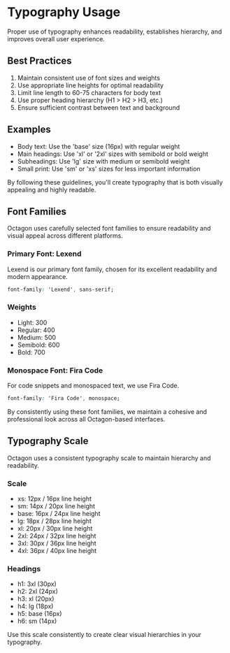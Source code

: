 # Typography Usage

Proper use of typography enhances readability, establishes hierarchy, and improves overall user experience.

## Best Practices

1. Maintain consistent use of font sizes and weights
2. Use appropriate line heights for optimal readability
3. Limit line length to 60-75 characters for body text
4. Use proper heading hierarchy (H1 > H2 > H3, etc.)
5. Ensure sufficient contrast between text and background

## Examples

- Body text: Use the 'base' size (16px) with regular weight
- Main headings: Use 'xl' or '2xl' sizes with semibold or bold weight
- Subheadings: Use 'lg' size with medium or semibold weight
- Small print: Use 'sm' or 'xs' sizes for less important information

By following these guidelines, you'll create typography that is both visually appealing and highly readable.

## Font Families

Octagon uses carefully selected font families to ensure readability and visual appeal across different platforms.

### Primary Font: Lexend

Lexend is our primary font family, chosen for its excellent readability and modern appearance.

```css
font-family: 'Lexend', sans-serif;
```

### Weights

- Light: 300
- Regular: 400
- Medium: 500
- Semibold: 600
- Bold: 700

### Monospace Font: Fira Code

For code snippets and monospaced text, we use Fira Code.

```css
font-family: 'Fira Code', monospace;
```

By consistently using these font families, we maintain a cohesive and professional look across all Octagon-based interfaces.

## Typography Scale

Octagon uses a consistent typography scale to maintain hierarchy and readability.

### Scale

- xs: 12px / 16px line height
- sm: 14px / 20px line height
- base: 16px / 24px line height
- lg: 18px / 28px line height
- xl: 20px / 30px line height
- 2xl: 24px / 32px line height
- 3xl: 30px / 36px line height
- 4xl: 36px / 40px line height

### Headings

- h1: 3xl (30px)
- h2: 2xl (24px)
- h3: xl (20px)
- h4: lg (18px)
- h5: base (16px)
- h6: sm (14px)

Use this scale consistently to create clear visual hierarchies in your typography.